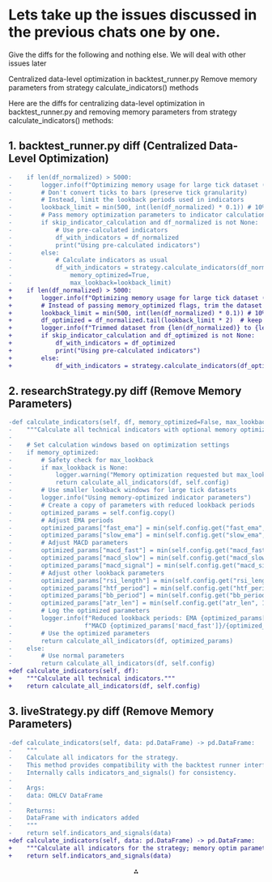 

# Lets take up the issues discussed in the previous chats one by one.

Give the diffs for the following and nothing else. We will deal with other issues later

Centralized data-level optimization in backtest_runner.py
Remove memory parameters from strategy calculate_indicators() methods

Here are the diffs for centralizing data-level optimization in backtest_runner.py and removing memory parameters from strategy calculate_indicators() methods:

## 1. backtest_runner.py diff (Centralized Data-Level Optimization)

```diff
-    if len(df_normalized) > 5000:
-        logger.info(f"Optimizing memory usage for large tick dataset ({len(df_normalized)} ticks)")
-        # Don't convert ticks to bars (preserve tick granularity)
-        # Instead, limit the lookback periods used in indicators
-        lookback_limit = min(500, int(len(df_normalized) * 0.1)) # 10% of data or 500 max
-        # Pass memory optimization parameters to indicator calculation
-        if skip_indicator_calculation and df_normalized is not None:
-            # Use pre-calculated indicators
-            df_with_indicators = df_normalized
-            print("Using pre-calculated indicators")
-        else:
-            # Calculate indicators as usual
-            df_with_indicators = strategy.calculate_indicators(df_normalized,
-                memory_optimized=True,
-                max_lookback=lookback_limit)
+    if len(df_normalized) > 5000:
+        logger.info(f"Optimizing memory usage for large tick dataset ({len(df_normalized)} ticks)")
+        # Instead of passing memory_optimized flags, trim the dataset for optimization
+        lookback_limit = min(500, int(len(df_normalized) * 0.1)) # 10% or max 500
+        df_optimized = df_normalized.tail(lookback_limit * 2)  # keep extra data for indicator stability
+        logger.info(f"Trimmed dataset from {len(df_normalized)} to {len(df_optimized)} rows for optimized indicator calculation")
+        if skip_indicator_calculation and df_optimized is not None:
+            df_with_indicators = df_optimized
+            print("Using pre-calculated indicators")
+        else:
+            df_with_indicators = strategy.calculate_indicators(df_optimized)
```


## 2. researchStrategy.py diff (Remove Memory Parameters)

```diff
-def calculate_indicators(self, df, memory_optimized=False, max_lookback=None):
-    """Calculate all technical indicators with optional memory optimization."""
-
-    # Set calculation windows based on optimization settings
-    if memory_optimized:
-        # Safety check for max_lookback
-        if max_lookback is None:
-            logger.warning("Memory optimization requested but max_lookback is None, using normal parameters")
-            return calculate_all_indicators(df, self.config)
-        # Use smaller lookback windows for large tick datasets
-        logger.info("Using memory-optimized indicator parameters")
-        # Create a copy of parameters with reduced lookback periods
-        optimized_params = self.config.copy()
-        # Adjust EMA periods
-        optimized_params["fast_ema"] = min(self.config.get("fast_ema", 9), max_lookback//3)
-        optimized_params["slow_ema"] = min(self.config.get("slow_ema", 21), max_lookback//2)
-        # Adjust MACD parameters
-        optimized_params["macd_fast"] = min(self.config.get("macd_fast", 12), max_lookback//3)
-        optimized_params["macd_slow"] = min(self.config.get("macd_slow", 26), max_lookback//2)
-        optimized_params["macd_signal"] = min(self.config.get("macd_signal", 9), max_lookback//4)
-        # Adjust other lookback parameters
-        optimized_params["rsi_length"] = min(self.config.get("rsi_length", 14), max_lookback//3)
-        optimized_params["htf_period"] = min(self.config.get("htf_period", 20), max_lookback//3)
-        optimized_params["bb_period"] = min(self.config.get("bb_period", 20), max_lookback//3)
-        optimized_params["atr_len"] = min(self.config.get("atr_len", 14), max_lookback//3)
-        # Log the optimized parameters
-        logger.info(f"Reduced lookback periods: EMA {optimized_params['fast_ema']}/{optimized_params['slow_ema']}, "
-                    f"MACD {optimized_params['macd_fast']}/{optimized_params['macd_slow']}/{optimized_params['macd_signal']}")
-        # Use the optimized parameters
-        return calculate_all_indicators(df, optimized_params)
-    else:
-        # Use normal parameters
-        return calculate_all_indicators(df, self.config)
+def calculate_indicators(self, df):
+    """Calculate all technical indicators."""
+    return calculate_all_indicators(df, self.config)
```


## 3. liveStrategy.py diff (Remove Memory Parameters)

```diff
-def calculate_indicators(self, data: pd.DataFrame) -> pd.DataFrame:
-    """
-    Calculate all indicators for the strategy.
-    This method provides compatibility with the backtest runner interface.
-    Internally calls indicators_and_signals() for consistency.
-
-    Args:
-    data: OHLCV DataFrame
-
-    Returns:
-    DataFrame with indicators added
-    """
-    return self.indicators_and_signals(data)
+def calculate_indicators(self, data: pd.DataFrame) -> pd.DataFrame:
+    """Calculate all indicators for the strategy; memory optim parameters removed."""
+    return self.indicators_and_signals(data)
```

<div style="text-align: center">⁂</div>

[^1]: backtest_runner.py

[^2]: results.py

[^3]: strategy_config.yaml

[^4]: indicators.py

[^5]: liveStrategy.py

[^6]: position_manager.py

[^7]: researchStrategy.py

[^8]: unified_gui.py

[^9]: broker_adapter.py

[^10]: login.py

[^11]: trader.py

[^12]: websocket_stream.py

[^13]: cache_manager.py

[^14]: config_loader.py

[^15]: logging_utils.py

[^16]: simple_loader.py

[^17]: time_utils.py

[^18]: matrix_backtest.py

[^19]: Can-we-just-keep-memory-optimization-part-of-data-1.md

[^20]: https://github.com/kieran-mackle/AutoTrader/blob/main/autotrader/indicators.py

[^21]: https://github.com/rohansaphal97/machine-learning-for-trading/blob/master/manual_strategy/ManualStrategy.py

[^22]: https://eodhd.com/financial-academy/backtesting-strategies-examples/algorithmic-trading-with-the-know-sure-thing-indicator-in-python

[^23]: https://pypi.org/project/live-trading-indicators/

[^24]: https://stackoverflow.com/questions/68239840/calculate-financial-indicators-on-live-prices

[^25]: https://python.plainenglish.io/i-used-python-to-develop-investment-portfolio-performance-indicators-c52a7671d49b

[^26]: https://towardsdatascience.com/optimizing-memory-consumption-for-data-analytics-using-python-from-400-to-0-1-4085108af497/

[^27]: https://eodhd.com/financial-academy/backtesting-strategies-examples/implementing-the-relative-vigor-index-and-backtesting-a-trading-strategy-with-python

